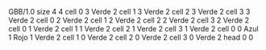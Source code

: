 <gs-board without-header> GBB/1.0
size 4 4
cell 0 3 Verde 2 
cell 1 3 Verde 2 
cell 2 3 Verde 2 
cell 3 3 Verde 2 
cell 0 2 Verde 2 
cell 1 2 Verde 2 
cell 2 2 Verde 2 
cell 3 2 Verde 2 
cell 0 1 Verde 2 
cell 1 1 Verde 2 
cell 2 1 Verde 2 
cell 3 1 Verde 2 
cell 0 0 Azul 1 Rojo 1 Verde 2 
cell 1 0 Verde 2 
cell 2 0 Verde 2 
cell 3 0 Verde 2 
head 0 0 </gs-board>